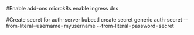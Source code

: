 #Enable add-ons
microk8s enable ingress dns

#Create secret for auth-server
kubectl create secret generic auth-secret --from-literal=username=myusername --from-literal=password=secret


